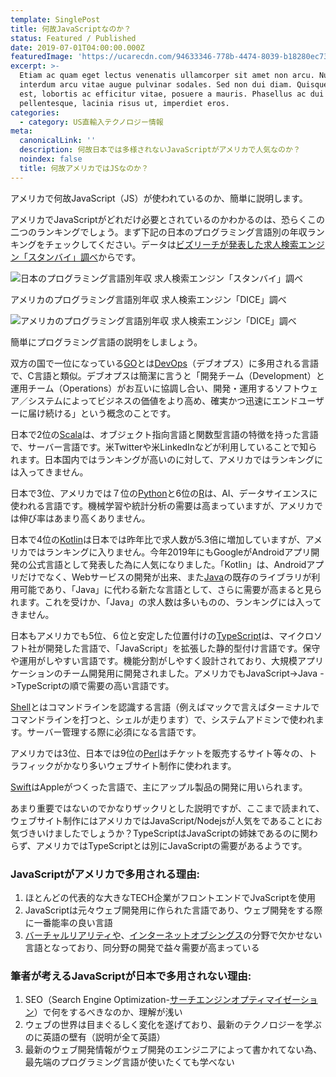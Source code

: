 ```yaml
---
template: SinglePost
title: 何故JavaScriptなのか？
status: Featured / Published
date: 2019-07-01T04:00:00.000Z
featuredImage: 'https://ucarecdn.com/94633346-778b-4474-8039-b18280ec73a3/'
excerpt: >-
  Etiam ac quam eget lectus venenatis ullamcorper sit amet non arcu. Nullam
  interdum arcu vitae augue pulvinar sodales. Sed non dui diam. Quisque lectus
  est, lobortis ac efficitur vitae, posuere a mauris. Phasellus ac dui
  pellentesque, lacinia risus ut, imperdiet eros.
categories:
  - category: US直輸入テクノロジー情報
meta:
  canonicalLink: ''
  description: 何故日本では多様されないJavaScriptがアメリカで人気なのか？
  noindex: false
  title: 何故アメリカではJSなのか？
---
```


アメリカで何故JavaScript（JS）が使われているのか、簡単に説明します。

アメリカでJavaScriptがどれだけ必要とされているのかわかるのは、恐らくこの二つのランキングでしょう。まず下記の日本のプログラミング言語別の年収ランキングをチェックしてください。データは[ビズリーチが発表した求人検索エンジン「スタンバイ」調べ](https://www.bizreach.co.jp/pressroom/pressrelease/2018/0807.html)からです。

![日本のプログラミング言語別年収 求人検索エンジン「スタンバイ」調べ](https://ucarecdn.com/108c5306-dbb7-4ba0-aa41-52c5556c6f52/ "プログラミング言語別年収")

アメリカのプログラミング言語別年収 求人検索エンジン「DICE」調べ

![アメリカのプログラミング言語別年収 求人検索エンジン「DICE」調べ](https://ucarecdn.com/37ffac8c-46e1-45d1-a9cf-7f320a9967cc/ "アメリカのプログラミング言語別年収 求人検索エンジン「DICE」調べ")

簡単にプログラミング言語の説明をしましょう。

双方の国で一位になっている[GO](https://ja.wikipedia.org/wiki/Perl)とは[DevOps](https://ja.wikipedia.org/wiki/DevOps)（デブオプス）に多用される言語で、C言語と類似。デブオプスは簡潔に言うと「開発チーム（Development）と運用チーム（Operations）がお互いに協調し合い、開発・運用するソフトウェア／システムによってビジネスの価値をより高め、確実かつ迅速にエンドユーザーに届け続ける」という概念のことです。

日本で2位の[Scala](https://ja.wikipedia.org/wiki/Scala)は、オブジェクト指向言語と関数型言語の特徴を持った言語で、サーバー言語です。米Twitterや米LinkedInなどが利用していることで知られます。日本国内ではランキングが高いのに対して、アメリカではランキングには入ってきません。

日本で3位、アメリカでは７位の[Python](https://ja.wikipedia.org/wiki/Python)と6位の[R](https://ja.wikipedia.org/wiki/R%E8%A8%80%E8%AA%9E)は、AI、データサイエンスに使われる言語です。機械学習や統計分析の需要は高まっていますが、アメリカでは伸び率はあまり高くありません。

日本で4位の[Kotlin](https://ja.wikipedia.org/wiki/Kotlin)は日本では昨年比で求人数が5.3倍に増加していますが、アメリカではランキングに入りません。今年2019年にもGoogleがAndroidアプリ開発の公式言語として発表した為に人気になりました。「Kotlin」は、Androidアプリだけでなく、Webサービスの開発が出来、また[Java](https://ja.wikipedia.org/wiki/Java)の既存のライブラリが利用可能であり、「Java」に代わる新たな言語として、さらに需要が高まると見られます。これを受けか、「Java」の求人数は多いものの、ランキングには入ってきません。

日本もアメリカでも5位、６位と安定した位置付けの[TypeScript](https://ja.wikipedia.org/wiki/TypeScript)は、マイクロソフト社が開発した言語で、「JavaScript」を拡張した静的型付け言語です。保守や運用がしやすい言語です。機能分割がしやすく設計されており、大規模アプリケーションのチーム開発用に開発されました。アメリカでもJavaScript->Java ->TypeScriptの順で需要の高い言語です。

[Shell](https://ja.wikipedia.org/wiki/%E3%82%B7%E3%82%A7%E3%83%AB)とはコマンドラインを認識する言語（例えばマックで言えばターミナルでコマンドラインを打つと、シェルが走ります）で、システムアドミンで使われます。サーバー管理する際に必須になる言語です。

アメリカでは3位、日本では9位の[Perl](https://ja.wikipedia.org/wiki/Perl)はチケットを販売するサイト等々の、トラフィックがかなり多いウェブサイト制作に使われます。

[Swift](https://ja.wikipedia.org/wiki/Swift_(%E3%83%97%E3%83%AD%E3%82%B0%E3%83%A9%E3%83%9F%E3%83%B3%E3%82%B0%E8%A8%80%E8%AA%9E))はAppleがつくった言語で、主にアップル製品の開発に用いられます。

あまり重要ではないのでかなりザックリとした説明ですが、ここまで読まれて、ウェブサイト制作にはアメリカではJavaScript/Nodejsが人気をであることにお気づきいけましたでしょうか？TypeScriptはJavaScriptの姉妹であるのに関わらず、アメリカではTypeScriptとは別にJavaScriptの需要があるようです。

### JavaScriptがアメリカで多用される理由:

1. ほとんどの代表的な大きなTECH企業がフロントエンドでJvaScriptを使用
2. JavaScriptは元々ウェブ開発用に作られた言語であり、ウェブ開発をする際に一番能率の良い言語
3. [バーチャルリアリティや](https://ja.wikipedia.org/wiki/%E3%83%90%E3%83%BC%E3%83%81%E3%83%A3%E3%83%AB%E3%83%BB%E3%83%AA%E3%82%A2%E3%83%AA%E3%83%86%E3%82%A3)、[インターネットオブシングス](https://ja.wikipedia.org/wiki/%E3%83%A2%E3%83%8E%E3%81%AE%E3%82%A4%E3%83%B3%E3%82%BF%E3%83%BC%E3%83%8D%E3%83%83%E3%83%88)の分野で欠かせない言語となっており、同分野の開発で益々需要が高まっている


### 筆者が考えるJavaScriptが日本で多用されない理由:

1. SEO（Search Engine Optimization-[サーチエンジンオプティマイゼーション](https://ja.wikipedia.org/wiki/%E6%A4%9C%E7%B4%A2%E3%82%A8%E3%83%B3%E3%82%B8%E3%83%B3%E6%9C%80%E9%81%A9%E5%8C%96)）で何をするべきなのか、理解が浅い
2. ウェブの世界は目まぐるしく変化を遂げており、最新のテクノロジーを学ぶのに英語の壁有（説明が全て英語）
3. 最新のウェブ開発情報がウェブ開発のエンジニアによって書かれてない為、最先端のプログラミング言語が使いたくても学べない

